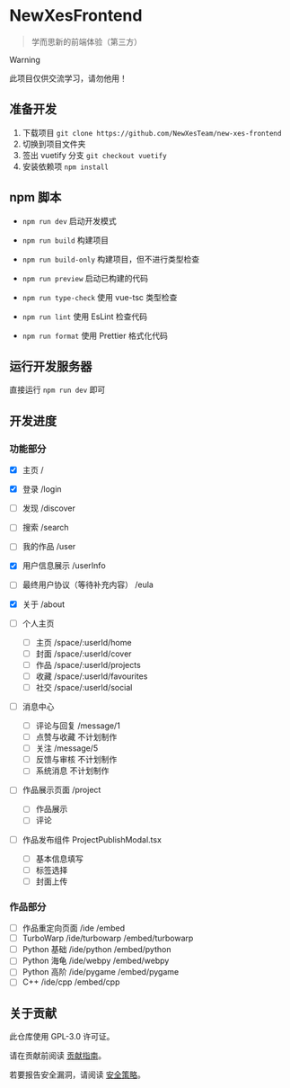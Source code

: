 # NewXesFrontend

> 学而思新的前端体验（第三方）

> [!WARNING]
>
> 此项目仅供交流学习，请勿他用！

## 准备开发

1. 下载项目 `git clone https://github.com/NewXesTeam/new-xes-frontend`
2. 切换到项目文件夹
3. 签出 vuetify 分支 `git checkout vuetify`
4. 安装依赖项 `npm install`

## npm 脚本

- `npm run dev` 启动开发模式
- `npm run build` 构建项目
- `npm run build-only` 构建项目，但不进行类型检查
- `npm run preview` 启动已构建的代码

- `npm run type-check` 使用 vue-tsc 类型检查
- `npm run lint` 使用 EsLint 检查代码
- `npm run format` 使用 Prettier 格式化代码

## 运行开发服务器

直接运行 `npm run dev` 即可

## 开发进度

### 功能部分

- [x] 主页 /
- [x] 登录 /login
- [ ] 发现 /discover
- [ ] 搜索 /search
- [ ] 我的作品 /user
- [x] 用户信息展示 /userInfo
- [ ] 最终用户协议（等待补充内容） /eula
- [x] 关于 /about

- [ ] 个人主页
    - [ ] 主页 /space/:userId/home
    - [ ] 封面 /space/:userId/cover
    - [ ] 作品 /space/:userId/projects
    - [ ] 收藏 /space/:userId/favourites
    - [ ] 社交 /space/:userId/social

- [ ] 消息中心
    - [ ] 评论与回复 /message/1
    - [ ] 点赞与收藏 不计划制作
    - [ ] 关注 /message/5
    - [ ] 反馈与审核 不计划制作
    - [ ] 系统消息 不计划制作

- [ ] 作品展示页面 /project
    - [ ] 作品展示
    - [ ] 评论

- [ ] 作品发布组件 ProjectPublishModal.tsx
    - [ ] 基本信息填写
    - [ ] 标签选择
    - [ ] 封面上传

### 作品部分

- [ ] 作品重定向页面 /ide /embed
- [ ] TurboWarp /ide/turbowarp /embed/turbowarp
- [ ] Python 基础 /ide/python /embed/python
- [ ] Python 海龟 /ide/webpy /embed/webpy
- [ ] Python 高阶 /ide/pygame /embed/pygame
- [ ] C++ /ide/cpp /embed/cpp

## 关于贡献

此仓库使用 GPL-3.0 许可证。

请在贡献前阅读 [贡献指南](CONTRIBUTING.md)。

若要报告安全漏洞，请阅读 [安全策略](SECURITY.md)。
